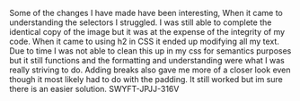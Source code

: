 Some of the changes I have made have been interesting, When it came to understanding the selectors I struggled. I was still able to complete the identical copy of the image but it was at the expense of the integrity of my code. When it came to using h2 in CSS it ended up modifying all my text. Due to time I was not able to clean this up in my css for semantics purposes but it still functions and the formatting and understanding were what I was really striving to do. Adding breaks also gave me more of a closer look even though it most likely had to do with the padding. It still worked but im sure there is an easier solution.
SWYFT-JPJJ-316V